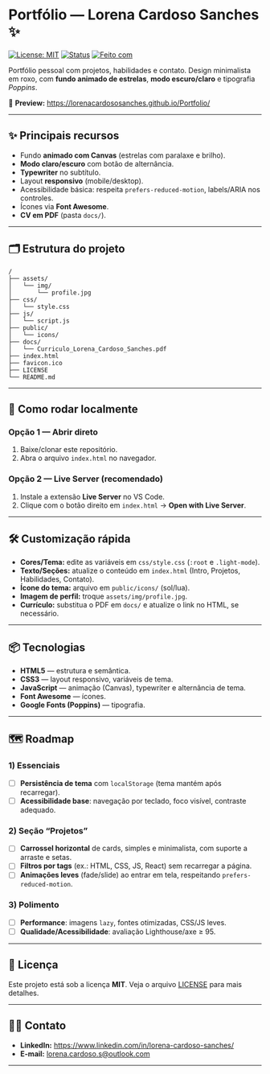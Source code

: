 # Portfólio — Lorena Cardoso Sanches ✨

[![License: MIT](https://img.shields.io/badge/License-MIT-success.svg)](LICENSE)
[![Status](https://img.shields.io/badge/status-online-brightgreen.svg)](https://lorenacardososanches.github.io/Portfolio/)
[![Feito com](https://img.shields.io/badge/HTML5%20%2F%20CSS3%20%2F%20JS-100%25-blue.svg)](#tecnologias)

Portfólio pessoal com projetos, habilidades e contato. Design minimalista em roxo, com **fundo animado de estrelas**, **modo escuro/claro** e tipografia _Poppins_.

🔗 **Preview:** https://lorenacardososanches.github.io/Portfolio/

---

## ✨ Principais recursos

- Fundo **animado com Canvas** (estrelas com paralaxe e brilho).
- **Modo claro/escuro** com botão de alternância.
- **Typewriter** no subtítulo.
- Layout **responsivo** (mobile/desktop).
- Acessibilidade básica: respeita `prefers-reduced-motion`, labels/ARIA nos controles.
- Ícones via **Font Awesome**.
- **CV em PDF** (pasta `docs/`).

---

## 🗂 Estrutura do projeto

```
/
├── assets/
│   └── img/
│       └── profile.jpg
├── css/
│   └── style.css
├── js/
│   └── script.js
├── public/
│   └── icons/
├── docs/
│   └── Curriculo_Lorena_Cardoso_Sanches.pdf
├── index.html
├── favicon.ico
├── LICENSE
└── README.md
```

---

## 🚀 Como rodar localmente

### Opção 1 — Abrir direto

1. Baixe/clonar este repositório.
2. Abra o arquivo `index.html` no navegador.

### Opção 2 — Live Server (recomendado)

1. Instale a extensão **Live Server** no VS Code.
2. Clique com o botão direito em `index.html` → **Open with Live Server**.

---

## 🛠️ Customização rápida

- **Cores/Tema:** edite as variáveis em `css/style.css` (`:root` e `.light-mode`).
- **Texto/Seções:** atualize o conteúdo em `index.html` (Intro, Projetos, Habilidades, Contato).
- **Ícone do tema:** arquivo em `public/icons/` (sol/lua).
- **Imagem de perfil:** troque `assets/img/profile.jpg`.
- **Currículo:** substitua o PDF em `docs/` e atualize o link no HTML, se necessário.

---

## 📦 Tecnologias

- **HTML5** — estrutura e semântica.
- **CSS3** — layout responsivo, variáveis de tema.
- **JavaScript** — animação (Canvas), typewriter e alternância de tema.
- **Font Awesome** — ícones.
- **Google Fonts (Poppins)** — tipografia.

---

## 🗺️ Roadmap

### 1) Essenciais

- [ ] **Persistência de tema** com `localStorage` (tema mantém após recarregar).
- [ ] **Acessibilidade base**: navegação por teclado, foco visível, contraste adequado.

### 2) Seção “Projetos”

- [ ] **Carrossel horizontal** de cards, simples e minimalista, com suporte a arraste e setas.
- [ ] **Filtros por tags** (ex.: HTML, CSS, JS, React) sem recarregar a página.
- [ ] **Animações leves** (fade/slide) ao entrar em tela, respeitando `prefers-reduced-motion`.

### 3) Polimento

- [ ] **Performance**: imagens `lazy`, fontes otimizadas, CSS/JS leves.
- [ ] **Qualidade/Acessibilidade**: avaliação Lighthouse/axe ≥ 95.

---

## 📄 Licença

Este projeto está sob a licença **MIT**. Veja o arquivo [LICENSE](LICENSE) para mais detalhes.

---

## 🙋‍♀️ Contato

- **LinkedIn:** https://www.linkedin.com/in/lorena-cardoso-sanches/
- **E-mail:** lorena.cardoso.s@outlook.com

---
